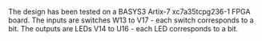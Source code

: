The design has been tested on a BASYS3 Artix-7 xc7a35tcpg236-1 FPGA board.
The inputs are switches W13 to V17 - each switch corresponds to a bit.
The outputs are LEDs V14 to U16 - each LED corresponds to a bit. 
